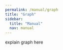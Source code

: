 ```yaml
---
permalink: /manual/graph
title: "Graph"
sidebar:
  title: "Manual"
  nav: manual
---
```


explain graph here